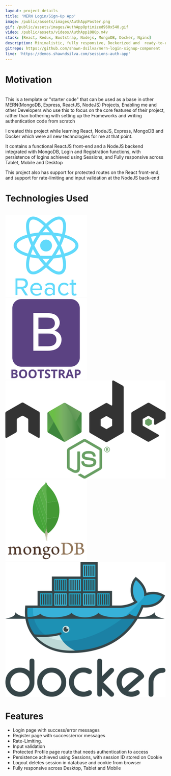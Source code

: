 ```yaml
---
layout: project-details
title: 'MERN Login/Sign-Up App'
image: /public/assets/images/AuthAppPoster.png
gif: /public/assets/images/AuthAppOptimized960x540.gif
video: /public/assets/videos/AuthApp1080p.m4v
stack: [React, Redux, Bootstrap, Nodejs, MongoDB, Docker, Nginx]
description: Minimalistic, fully responsive, Dockerized and  ready-to-use component for Sessions based Login and Sign-Up   that can be used as a starting point for another project that needs authentication. Uses Cookies
gitrepo: https://github.com/shawn-dsilva/mern-login-signup-component
live: 'https://demos.shawndsilva.com/sessions-auth-app'
---
```


# Motivation
<br>
This is a template or "starter code" that can be used as a base in other MERN(MongoDB, Express, ReactJS, NodeJS) Projects, Enabling me and other Developers who use this to focus on the core features of their project, rather than bothering with setting up the Frameworks and writing authentication code from scratch

I created this project while learning React, NodeJS, Express, MongoDB and Docker which were all new technologies for me at that point.

It contains a functional ReactJS front-end and a NodeJS backend integrated with MongoDB, Login and Registration functions, with persistence of logins achieved using Sessions, and Fully responsive across Tablet, Mobile and Desktop

This project also has support for protected routes on the React front-end, and support for rate-limiting and input validation at the NodeJS back-end

# Technologies Used
<br>
<img class="svg-std" src="../public/assets/icons/react-original-wordmark.svg">
<img class="svg-std" src="../public/assets/icons/bootstrap-plain-wordmark.svg">
<img class="svg-width" src="../public/assets/icons/Node.js_logo.svg">
<img class="svg-std" src="../public/assets/icons/mongodb-original-wordmark.svg">
<img class="svg-width" src="../public/assets/icons/docker.svg">

# Features

- Login page with success/error messages
- Register page with success/error messages
- Rate-Limiting.
- Input validation
- Protected Profile page route that needs authentication to access
- Persistence achieved using Sessions, with session ID stored on Cookie
- Logout deletes session in database and cookie from browser
- Fully responsive across Desktop, Tablet and Mobile
<br>